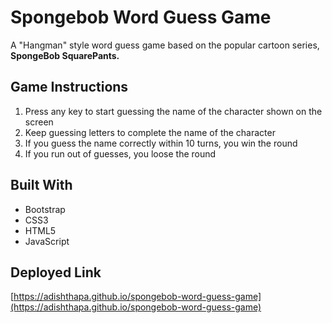 # Spongebob Word Guess Game

A "Hangman" style word guess game based on the popular cartoon series, **SpongeBob SquarePants.**

## Game Instructions

1. Press any key to start guessing the name of the character shown on the screen
2. Keep guessing letters to complete the name of the character
3. If you guess the name correctly within 10 turns, you win the round
4. If you run out of guesses, you loose the round

## Built With

- Bootstrap
- CSS3
- HTML5
- JavaScript

## Deployed Link

[https://adishthapa.github.io/spongebob-word-guess-game](https://adishthapa.github.io/spongebob-word-guess-game)
